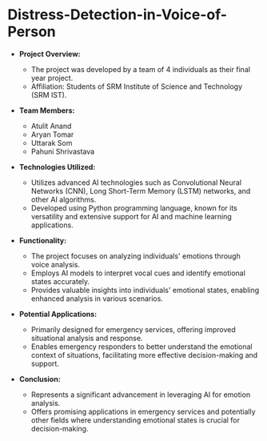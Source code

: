 # Distress-Detection-in-Voice-of-Person

- **Project Overview:**
  - The project was developed by a team of 4 individuals as their final year project.
  - Affiliation: Students of SRM Institute of Science and Technology (SRM IST).
  
- **Team Members:**
  - Atulit Anand
  - Aryan Tomar
  - Uttarak Som
  - Pahuni Shrivastava
  
- **Technologies Utilized:**
  - Utilizes advanced AI technologies such as Convolutional Neural Networks (CNN), Long Short-Term Memory (LSTM) networks, and other AI algorithms.
  - Developed using Python programming language, known for its versatility and extensive support for AI and machine learning applications.

- **Functionality:**
  - The project focuses on analyzing individuals' emotions through voice analysis.
  - Employs AI models to interpret vocal cues and identify emotional states accurately.
  - Provides valuable insights into individuals' emotional states, enabling enhanced analysis in various scenarios.

- **Potential Applications:**
  - Primarily designed for emergency services, offering improved situational analysis and response.
  - Enables emergency responders to better understand the emotional context of situations, facilitating more effective decision-making and support.

- **Conclusion:**
  - Represents a significant advancement in leveraging AI for emotion analysis.
  - Offers promising applications in emergency services and potentially other fields where understanding emotional states is crucial for decision-making. 

